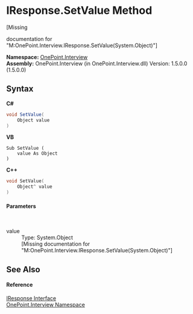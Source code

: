 # IResponse.SetValue Method 
 

\[Missing <summary> documentation for "M:OnePoint.Interview.IResponse.SetValue(System.Object)"\]

**Namespace:**&nbsp;<a href="N_OnePoint_Interview">OnePoint.Interview</a><br />**Assembly:**&nbsp;OnePoint.Interview (in OnePoint.Interview.dll) Version: 1.5.0.0 (1.5.0.0)

## Syntax

**C#**<br />
``` C#
void SetValue(
	Object value
)
```

**VB**<br />
``` VB
Sub SetValue ( 
	value As Object
)
```

**C++**<br />
``` C++
void SetValue(
	Object^ value
)
```


#### Parameters
&nbsp;<dl><dt>value</dt><dd>Type: System.Object<br />\[Missing <param name="value"/> documentation for "M:OnePoint.Interview.IResponse.SetValue(System.Object)"\]</dd></dl>

## See Also


#### Reference
<a href="T_OnePoint_Interview_IResponse">IResponse Interface</a><br /><a href="N_OnePoint_Interview">OnePoint.Interview Namespace</a><br />